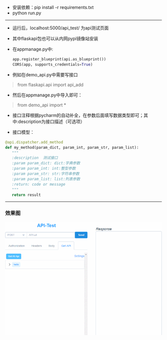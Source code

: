 - 安装依赖：pip install -r requirements.txt
- python run.py
 - - -
 - 运行后，localhost:5000/api_test/ 为api测试页面

 - 其中flaskapi包也可以从内网pypi镜像站安装

 - 在appmanage.py中:
   ```python
   app.register_blueprint(api.as_blueprint())
   CORS(app, supports_credentials=True)

   ```
 - 例如在demo_api.py中需要写接口

  > from flaskapi.api import api_add

 - 然后在appmanage.py中导入即可：

  > from demo_api import *

 - 接口注释根据pycharm的自动补全，在参数后面填写数据类型即可；其中:description为接口描述（可选项）

 - 接口模型：

 ```python
@api.dispatcher.add_method
def my_method(param_dict, param_int, param_str, param_list):
    """
    :description  测试接口
    :param param_dict: dict:字典参数
    :param param_int: int:整型参数
    :param param_str: str:字符串参数
    :param param_list: list:列表参数
    :return: code or message
    """
    return result
 ```

---

### 效果图

![api-test](picture/show.gif)
